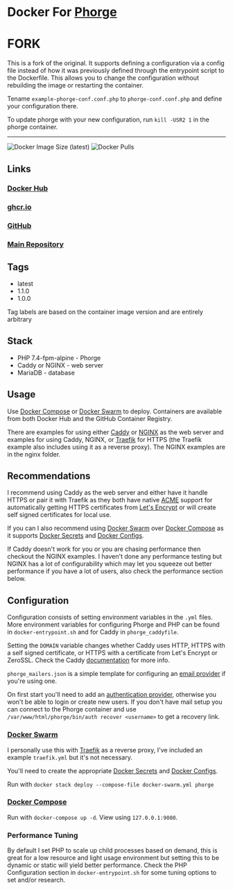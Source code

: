 # Docker For [Phorge](https://we.phorge.it/)

# FORK

This is a fork of the original. It supports defining a configuration via a config file instead of how it was previously defined through the entrypoint script to the Dockerfile. This allows you to change the configuration without rebuilding the image or restarting the container.

Tename `example-phorge-conf.conf.php` to `phorge-conf.conf.php` and define your configuration there.

To update phorge with your new configuration, run `kill -USR2 1` in the phorge container.

---

![Docker Image Size (latest)](https://img.shields.io/docker/image-size/zeigren/phorge/latest)
![Docker Pulls](https://img.shields.io/docker/pulls/zeigren/phorge)

## Links

### [Docker Hub](https://hub.docker.com/r/zeigren/phorge)

### [ghcr.io](https://ghcr.io/zeigren/phorge_docker)

### [GitHub](https://github.com/Zeigren/phorge_docker)

### [Main Repository](https://phabricator.kairohm.dev/diffusion/53/)

## Tags

- latest
- 1.1.0
- 1.0.0

Tag labels are based on the container image version and are entirely arbitrary

## Stack

- PHP 7.4-fpm-alpine - Phorge
- Caddy or NGINX - web server
- MariaDB - database

## Usage

Use [Docker Compose](https://docs.docker.com/compose/) or [Docker Swarm](https://docs.docker.com/engine/swarm/) to deploy. Containers are available from both Docker Hub and the GitHub Container Registry.

There are examples for using either [Caddy](https://caddyserver.com/) or [NGINX](https://www.nginx.com/) as the web server and examples for using Caddy, NGINX, or [Traefik](https://traefik.io/traefik/) for HTTPS (the Traefik example also includes using it as a reverse proxy). The NGINX examples are in the nginx folder.

## Recommendations

I recommend using Caddy as the web server and either have it handle HTTPS or pair it with Traefik as they both have native [ACME](https://en.wikipedia.org/wiki/Automated_Certificate_Management_Environment) support for automatically getting HTTPS certificates from [Let's Encrypt](https://letsencrypt.org/) or will create self signed certificates for local use.

If you can I also recommend using [Docker Swarm](https://docs.docker.com/engine/swarm/) over [Docker Compose](https://docs.docker.com/compose/) as it supports [Docker Secrets](https://docs.docker.com/engine/swarm/secrets/) and [Docker Configs](https://docs.docker.com/engine/swarm/configs/).

If Caddy doesn't work for you or you are chasing performance then checkout the NGINX examples. I haven't done any performance testing but NGINX has a lot of configurability which may let you squeeze out better performance if you have a lot of users, also check the performance section below.

## Configuration

Configuration consists of setting environment variables in the `.yml` files. More environment variables for configuring Phorge and PHP can be found in `docker-entrypoint.sh` and for Caddy in `phorge_caddyfile`.

Setting the `DOMAIN` variable changes whether Caddy uses HTTP, HTTPS with a self signed certificate, or HTTPS with a certificate from Let's Encrypt or ZeroSSL. Check the Caddy [documentation](https://caddyserver.com/docs/automatic-https) for more info.

`phorge_mailers.json` is a simple template for configuring an [email provider](https://we.phorge.it/book/phabricator/article/configuring_outbound_email/) if you're using one.

On first start you'll need to add an [authentication provider](https://we.phorge.it/book/phabricator/article/configuring_accounts_and_registration/), otherwise you won't be able to login or create new users. If you don't have mail setup you can connect to the Phorge container and use `/var/www/html/phorge/bin/auth recover <username>` to get a recovery link.

### [Docker Swarm](https://docs.docker.com/engine/swarm/)

I personally use this with [Traefik](https://traefik.io/) as a reverse proxy, I've included an example `traefik.yml` but it's not necessary.

You'll need to create the appropriate [Docker Secrets](https://docs.docker.com/engine/swarm/secrets/) and [Docker Configs](https://docs.docker.com/engine/swarm/configs/).

Run with `docker stack deploy --compose-file docker-swarm.yml phorge`

### [Docker Compose](https://docs.docker.com/compose/)

Run with `docker-compose up -d`. View using `127.0.0.1:9080`.

### Performance Tuning

By default I set PHP to scale up child processes based on demand, this is great for a low resource and light usage environment but setting this to be dynamic or static will yield better performance. Check the PHP Configuration section in `docker-entrypoint.sh` for some tuning options to set and/or research.
